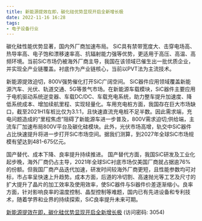 ```yaml
---
title: 新能源提效在即，碳化硅优势显现开启全新增长极
date: 2022-11-16 16:28
tags:
- 电子设备行业 
---
```

碳化硅性能优势显著，国内外厂商加速布局。
SiC具有禁带宽度大、击穿电场高、热导率高、电子饱和漂移速率高、抗辐射能力强等优势，更适用于高压、高温、高频环境。当前SiC市场仍被海外厂商主导，我国在该领域已催生出一批优质企业，并实现全产业链覆盖。衬底作为产业链核心，当前以PVT法为主流技术。

新能源提效迫切，800V强势催化打开SiC广阔空间。
SiC器件应用领域覆盖新能源汽车、光伏、轨道交通、5G等景气市场。在新能源车载模块，SiC器件主要应用于电机驱动系统逆变器、车载DC/DC、车载充电系统，助力整车提升加速度、降低系统成本、增加续航里程、实现轻量化。车用充电桩方面，我国存在巨大市场缺口，截至2021H1车桩比仅为3.1:1，且快速直流充电桩不足半数。因此需求端，充电问题造成的“里程焦虑”阻碍了新能源车进一步普及，800V需求迫切;供给端，主流车厂加速布局800V平台及碳化硅模块。此外，光伏市场高增，轨交中SiC器件占比快速提升将进一步打开SiC市场空间。据我们测算，到2027年全球SiC市场规模有望达到481-675亿元。
<!-- more -->
国产替代、成本下降、良率提升持续推进。
国产替代方面，我国SiC研发及工业化起步晚，海外厂商仍占主导，2021年全球SiC衬底市场仅美国厂商就占据逾76%的份额。但我国厂商产品迭代加速，研发时间较海外厂商更短，且性能参数均可对标，市占率呈快速上升趋势。成本方面，后道的冷切割、高速抛光等工艺及尺寸的扩大提升了晶片的加工效率及使用效率，使SiC器件与Si器件价差逐渐缩小。良率方面，针对影响良率的温度控制、晶型控制等难题，国内已有先进设备和专利技术，随着学界和业界的持续探索，SiC良率提升未来可期。

[新能源提效在即，碳化硅优势显现开启全新增长极](https://url12.ctfile.com/f/3948612-724538650-2f5d36?p=3054)
(访问密码: 3054)


